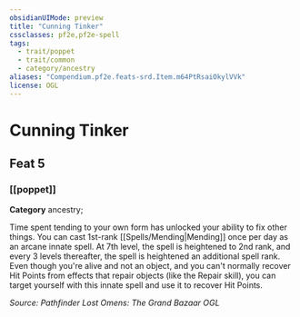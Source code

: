 ```yaml
---
obsidianUIMode: preview
title: "Cunning Tinker"
cssclasses: pf2e,pf2e-spell
tags:
  - trait/poppet
  - trait/common
  - category/ancestry
aliases: "Compendium.pf2e.feats-srd.Item.m64PtRsaiOkylVVk"
license: OGL
---
```

# Cunning Tinker
## Feat 5
### [[poppet]]

**Category** ancestry; 




Time spent tending to your own form has unlocked your ability to fix other things. You can cast 1st-rank [[Spells/Mending|Mending]] once per day as an arcane innate spell. At 7th level, the spell is heightened to 2nd rank, and every 3 levels thereafter, the spell is heightened an additional spell rank. Even though you're alive and not an object, and you can't normally recover Hit Points from effects that repair objects (like the Repair skill), you can target yourself with this innate spell and use it to recover Hit Points.

*Source: Pathfinder Lost Omens: The Grand Bazaar*
*OGL*